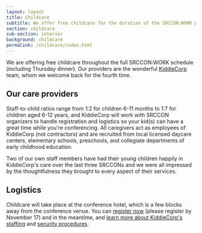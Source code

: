 ```yaml
---
layout: layout
title: Childcare
subtitle: We offer free childcare for the duration of the SRCCON:WORK program and welcome families of all sizes.
section: childcare
sub-section: interior
background: childcare
permalink: /childcare/index.html
---
```


We are offering free childcare throughout the full SRCCON:WORK schedule (including Thursday dinner). Our providers are the wonderful [KiddieCorp](https://www.kiddiecorp.com/) team, whom we welcome back for the fourth time.

## Our care providers

Staff-to-child ratios range from 1:2 for children 6-11 months to 1:7 for children aged 6-12 years, and KiddieCorp will work with SRCCON organizers to handle registration and logistics so your kid(s) can have a great time while you're conferencing. All caregivers act as employees of KiddieCorp (not contractors) and are recruited from local licensed daycare centers, elementary schools, preschools, and collegiate departments of early childhood education.

Two of our own staff members have had their young children happily in KiddieCorp's care over the last three SRCCONs and we were all impressed by the thoughtfulness they brought to every aspect of their services.

## Logistics

Childcare will take place at the conference hotel, which is a few blocks away from the conference venue. You can [register now](https://www.jotform.com/KiddieCorp/srcconwinterkids) (please register by November 17) and in the meantime, and [learn more about KiddieCorp's staffing](https://www.kiddiecorp.com/staffselect.html) and [security procedures](https://www.kiddiecorp.com/security.html).

<!--<div id="sponsortag">
    <span>Childcare at SRCCON is made possible by</span> <a href="http://jsk.stanford.edu/"><img src="/media/img/partners/jsk.jpg" class="childcare" alt="John S Knight Fellowships"></a>
</div>-->


